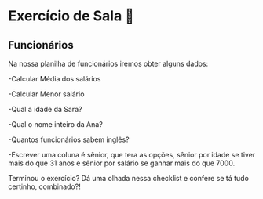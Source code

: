 # Exercício de Sala 🏫  

## Funcionários

Na nossa planilha de funcionários iremos obter alguns dados:

-Calcular Média dos salários

-Calcular Menor salário

-Qual a idade da Sara?

-Qual o nome inteiro da Ana?

-Quantos funcionários sabem inglês?

-Escrever uma coluna é sênior, que tera as opções, sênior por idade se tiver mais do que 31 anos e sênior por salário se ganhar mais do que 7000.


Terminou o exercício? Dá uma olhada nessa checklist e confere se tá tudo certinho, combinado?!

